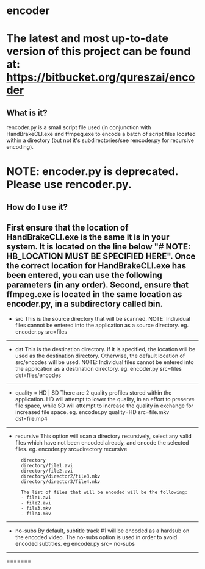 encoder
=======
The latest and most up-to-date version of this project can be found at: https://bitbucket.org/qureszai/encoder
=======
What is it? 
-------
rencoder.py is a small script file used (in conjunction with HandBrakeCLI.exe and ffmpeg.exe to encode a batch of script files located within a directory (but not it's subdirectories/see rencoder.py for recursive encoding). 

NOTE: encoder.py is deprecated. Please use rencoder.py.
=======
How do I use it?
-------
First ensure that the location of HandBrakeCLI.exe is the same it is in your system. It is located on the line below "# NOTE: HB_LOCATION MUST BE SPECIFIED HERE". Once the correct location for HandBrakeCLI.exe has been entered, you can use the following parameters (in any order).
Second, ensure that ffmpeg.exe is located in the same location as encoder.py, in a subdirectory called bin.
-------
- src
    This is the source directory that will be scanned. 
    NOTE: Individual files cannot be entered into the application as a source directory. 
    eg. encoder.py src=files
-------
- dst
    This is the destination directory. If it is specified, the location will be used as the destination directory. Otherwise, the default location of src/encodes will be used.
    NOTE: Individual files cannot be entered into the application as a destination directory. 
    eg. encoder.py src=files dst=files/encodes
-------
- quality = HD | SD
    There are 2 quality profiles stored within the application. HD will attempt to lower the quality, in an effort to preserve file space, while SD will attempt to increase the quality in exchange for increased file space.
    eg. encoder.py quality=HD src=file.mkv dst=file.mp4
-------
- recursive
    This option will scan a directory recursively, select any valid files which have not been encoded already, and encode the selected files.
    eg. encoder.py src=directory recursive

        directory
        directory/file1.avi
        directory/file2.avi
        directory/director2/file3.mkv
        directory/director3/file4.mkv

        The list of files that will be encoded will be the following: 
        - file1.avi
        - file2.avi
        - file3.mkv
        - file4.mkv
-------
- no-subs
    By default, subtitle track #1 will be encoded as a hardsub on the encoded video. The no-subs option is used in order to avoid encoded subtitles.
    eg encoder.py src=<filename or directory> no-subs
-------
=======